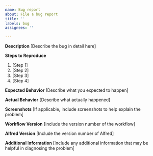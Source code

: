 ```yaml
---
name: Bug report
about: File a bug report
title: ''
labels: bug
assignees: ''

---
```


**Description**
[Describe the bug in detail here]

**Steps to Reproduce**
1. [Step 1]
2. [Step 2]
3. [Step 3]
4. [Step 4]

**Expected Behavior**
[Describe what you expected to happen]

**Actual Behavior**
[Describe what actually happened]

**Screenshots**
[If applicable, include screenshots to help explain the problem]

**Workflow Version**
[Include the version number of the workflow]

**Alfred Version**
[Include the version number of Alfred]

**Additional Information**
[Include any additional information that may be helpful in diagnosing the problem]

